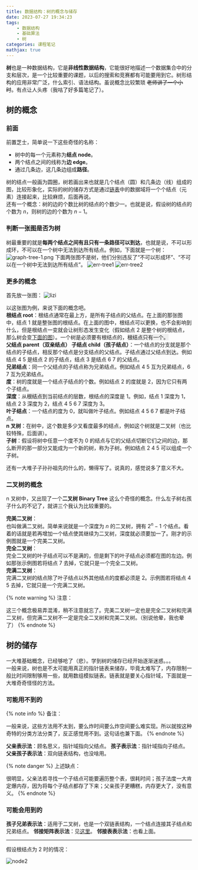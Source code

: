 ```yaml
---
title: 数据结构：树的概念与储存
date: 2023-07-27 19:34:23
tags:
    - 数据结构
    - 基础算法
    - 树
categories: 课程笔记
mathjax: true
---
```


**树**也是一种数据结构，它是**非线性数据结构**，它能很好地描述一个数据集合中的分支和层次，是一个比较重要的课题，以后的搜索和竞赛都有可能要用到它。树形结构的应用非常广泛，什么索引、语法结构。虽说概念比较繁琐 ~~老师讲了一个小时~~。有点让人头疼（我咕了好多篇笔记了）。

## 树的概念
### 前面
前置芝士，简单说一下这些奇怪的名称：
- 树中的每一个元素称为**结点 node**。
- 两个结点之间的线称为**边 edge**。
- 通过几条边，这几条边组成**路径**。

<!--more-->

树的结点一般画为圆圈，树若画出来也就是几个结点（圆）和几条边（线）组成的图，比较形象化，实际的树的储存方式是通过<a href="/posts/lianbiao" style="border-bottom:none;">链表</a>中的数据域将一个个结点（元素）连接起来，比较麻烦，后面再说。  
还有一个概念：树的边的个数比树的结点的个数少一。也就是说，假设树的结点的个数为 $n$，则树的边的个数为 $n-1$。

### 判断一张图是否为树
树最重要的就是**每两个结点之间有且只有一条路径可以到达**，也就是说，不可以形成环，不可以在一个树中无法到达所有结点。例如，下面就是一个树：
![graph-tree-1.png](https://s2.loli.net/2023/12/16/5UZo8kn4QAYD1F9.png)
下面两张图不是树，他们分别违反了“不可以形成环”、“不可以在一个树中无法到达所有结点”。
![err-tree1](https://s2.loli.net/2023/12/16/VgfdiEJmDvSz2OB.png)
![err-tree2](https://s2.loli.net/2023/12/16/SEGpmcFVrNv95w2.png)

### 更多的概念
首先放一张图：
![lizi](https://s2.loli.net/2023/12/16/O51sWLVJvfdu9ai.png)

以这张图为例，来说下面的概念吧。  
**根结点 root**：根结点通常在最上方，是所有子结点的父结点。在上面的那张图中，结点 1 就是整张图的根结点。在上面的图中，根结点可以更换，也不会影响到什么，但是根结点一变就会让树形态发生变化（假如结点 2 是整个树的根结点，那么树会变[下面的图](#tree-root-node2)）。一个树是必须要有根结点的，<span style="background-color:#efefef">根结点只有一个。</span>  
**父结点 parent（双亲结点） 子结点 child（孩子结点）**：一个结点的分支就是那个结点的子结点，相反那个结点是分支结点的父结点。子结点通过父结点到达。例如结点 4 5 是结点 2 的子结点，结点 3 是结点 6 7 的父结点。  
**兄弟结点**：同一个父结点的子结点称为兄弟结点。例如结点 4 5 互为兄弟结点，6 7 互为兄弟结点。  
**度**：树的度就是一个结点子结点的个数。例如结点 2 的度就是 2，因为它只有两个子结点。  
**深度**：从<span style="background-color:#efefef">根结点</span>到当前结点的层数，根结点的深度是 1。例如，结点 1 深度为 1，结点 2 3 深度为 2，结点 4 5 6 7 深度为 3。  
**叶子结点**：一个结点的度为 0，就叫做叶子结点。例如结点 4 5 6 7 都是叶子结点。  
**n 叉树**：在树中，这个数是多少叉看度最多的结点，例如这个树就是二叉树（也比较特殊，后面讲）。  
**子树**：假设将树中任意一个度不为 0 的结点与它的父结点切断它们之间的边，那么断开的那一部分又能成为一个新的树，称为子树。例如结点 2 4 5 可以组成一个子树。

还有一大堆子子孙孙祖先的什么的，懒得写了。说真的，感觉说多了意义不大。

### 二叉树的概念
n 叉树中，又出现了一个**二叉树 Binary Tree** 这么个奇怪的概念。什么左子树右孩子什么的不记了，就讲三个我认为比较重要的。

**完美二叉树**：  
也叫做满二叉树。简单来说就是一个深度为 $n$ 的二叉树，拥有 $2^n - 1$ 个结点。看着的话就是若再增加一个结点使其继续为二叉树，深度就必须要加一了。刚才的示例图就是一个完美二叉树。  
**完全二叉树**：  
完全二叉树的叶子结点可以不是满的，但是剩下的叶子结点必须都在图的左边。例如那张示例图若将结点 7 去掉，它就只是一个完全二叉树。  
**完满二叉树**：  
完满二叉树的结点除了叶子结点以外其他结点的度都必须是 2。示例图若将结点 4 5 去掉，它就只是一个完满二叉树。

{% note warning %}
注意：

这三个概念极易弄混淆，稍不注意就忘了。完美二叉树一定也是完全二叉树和完满二叉树，但完满二叉树不一定是完全二叉树和完美二叉树。（别说他晕，我也晕了）
{% endnote %}

## 树的储存
一大堆基础概念，已经够呛了（悲）。学到树的储存已经开始逐渐迷惑。。。  
一般来说，树也是不太可能用真正的指针链表来储存，毕竟太难写了，内存限制一般比时间限制够用一些，就用数组模拟链表。链表就是要关心指针域，下面就是一大堆奇奇怪怪的方法。

### 可能用不到的
{% note info %}
备注：

一般来说，这些方法用不太到，要么炸时间要么炸空间要么难实现。所以就按这种奇特的分类方法分类了，反正感觉用不到。这句话也兼下面。
{% endnote %}

**父亲表示法**：顾名思义，指针域指向父结点。
**孩子表示法**：指针域指向子结点。
**父亲孩子表示法**：双向链表结构，也没啥用。

{% note danger %}
上述缺点：

很明显，父亲法若寻找一个子结点可能要遍历整个表，很耗时间；孩子法度一大肯定爆内存，因为将每个子结点都存了下来；父亲孩子更糟糕，内存更大了，没有意义。
{% endnote %}

### 可能会用到的
**孩子兄弟表示法**：适用于二叉树，也是一个双链表结构，一个结点连接其子结点和兄弟结点。
**邻接矩阵表示法**：见[这里](/posts/graph-search/#邻接矩阵（一般不用）)。
**邻接表表示法**：也看上面。

----------

<p id="tree-root-node2">假设根结点为 2 时的情况：</p>

![node2](https://s2.loli.net/2023/12/16/HBYzUod6LN2vQay.png)
